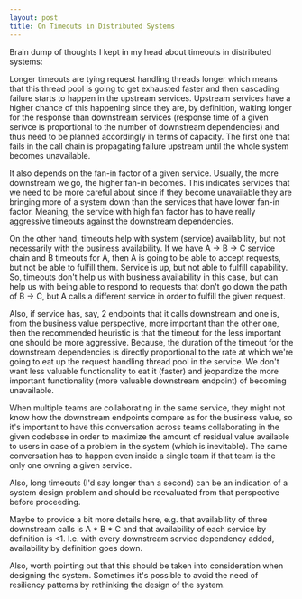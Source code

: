 ```yaml
---
layout: post
title: On Timeouts in Distributed Systems
---
```



Brain dump of thoughts I kept in my head about timeouts in distributed systems:

Longer timeouts are tying request handling threads longer which means that this thread pool is going to get exhausted faster and then cascading failure starts to happen in the upstream services.
Upstream services have a higher chance of this happening since they are, by definition, waiting longer for the response than downstream services (response time of a given serivce is proportional to the number of downstream dependencies) and thus need to be planned accordingly in terms of capacity.
The first one that fails in the call chain is propagating failure upstream until the whole system becomes unavailable.

It also depends on the fan-in factor of a given service. Usually, the more downstream we go, the higher fan-in becomes. This indicates services that we need to be more careful about since if they become unavailable they are bringing more of a system down than the services that have lower fan-in factor.
Meaning, the service with high fan factor has to have really aggressive timeouts against the downstream dependencies.

On the other hand, timeouts help with system (service) availability, but not necessarily with the business availability.
If we have A -> B -> C service chain and B timeouts for A, then A is going to be able to accept requests, but not be able to fulfill them. Service is up, but not able to fulfill capability. So, timeouts don't help us with business availability in this case, but can help us with being able to respond to requests that don't go down the path of B -> C, but A calls a different service in order to fulfill the given request.

Also, if service has, say, 2 endpoints that it calls downstream and one is, from the business value perspective, more important than the other one, then the recommended heuristic is that the timeout for the less important one should be more aggressive. Because, the duration of the timeout for the downstream dependencies is directly proportional to the rate at which we're going to eat up the request handling thread pool in the service. We don't want less valuable functionality to eat it (faster) and jeopardize the more important functionality (more valuable downstream endpoint) of becoming unavailable.

When multiple teams are collaborating in the same service, they might not know how the downstream endpoints compare as for the business value, so it's important to have this conversation across teams collaborating in the given codebase in order to maximize the amount of residual value available to users in case of a problem in the system (which is inevitable).
The same conversation has to happen even inside a single team if that team is the only one owning a given service.

Also, long timeouts (I'd say longer than a second) can be an indication of a system design problem and should be reevaluated from that perspective before proceeding.

Maybe to provide a bit more details here, e.g. that availability of three downstream calls is A * B * C and that availability of each service by definition is <1. I.e. with every downstream service dependency added, availability by definition goes down.

Also, worth pointing out that this should be taken into consideration when designing the system.
Sometimes it's possible to avoid the need of resiliency patterns by rethinking the design of the system.
